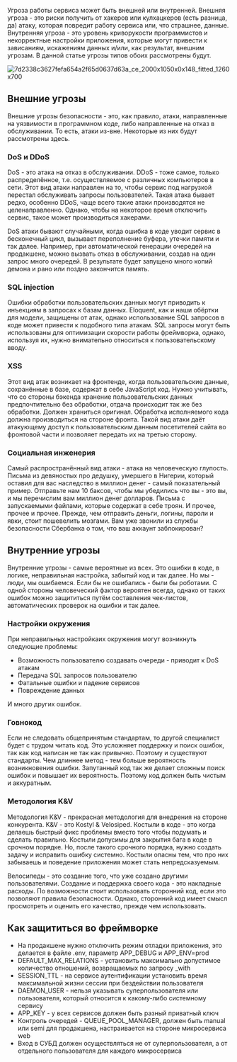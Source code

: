 Угроза работы сервиса может быть внешней или внутренней. Внешняя угроза - это риски получить от хакеров или кулхацкеров (есть разница, да) атаку, которая повредит работу сервиса или, что страшнее, данные. Внутренняя угроза - это уровень криворукости программистов и некорректные настройки приложения, которые могут привести к зависаниям, искажениям данных и/или, как результат, внешним угрозам. В данной статье угрозы типов обоих рассмотрены будут.

![7d2338c3627fefa654a2f65d0637d63a_ce_2000x1050x0x148_fitted_1260x700](uploads/f92b6c8dad97d971bad41b0b29b530c3/7d2338c3627fefa654a2f65d0637d63a_ce_2000x1050x0x148_fitted_1260x700.jpg)

## Внешние угрозы

Внешние угрозы безопасности - это, как правило, атаки, направленные на уязвимости в программном коде, либо направленные на отказ в обслуживании. То есть, атаки из-вне. Некоторые из них будут рассмотрены здесь.

### DoS и DDoS

DoS - это атака на отказ в обслуживании. DDoS - тоже самое, только распределённое, т.е. осуществляемое с различных компьютеров в сети. Этот вид атаки направлен на то, чтобы сервис под нагрузкой перестал обслуживать запросы пользователей. Такая атака бывает редко, особенно DDoS, чаще всего такие атаки производятся не целенаправленно. Однако, чтобы на некоторое время отключить сервис, такое может производиться хакерами.

DoS атаки бывают случайными, когда ошибка в коде уводит сервис в бесконечный цикл, вызывает переполнение буфера, утечки памяти и так далее. Например, при автоматической генерации очередей на продакшене, можно вызвать отказ в обслуживании, создав на один запрос много очередей. В результате будет запущено много копий демона и рано или поздно закончится память.

### SQL injection

Ошибки обработки пользовательских данных могут приводить к инъекциям в запросах к базам данных. Eloquent, как и наши обёртки для модели, защищены от атак, однако использование SQL запросов в коде может привести к подобного типа атакам. SQL запросы могут быть использованы для оптимизации скорости работы фреймворка, однако, используя их, нужно внимательно относиться к пользовательскому вводу.

### XSS

Этот вид атак возникает на фронтенде, когда пользовательские данные, сохранённые в базе, содержат в себе JavaScript код. Нужно учитывать, что со стороны бэкенда хранение пользовательских данных предпочтительно без обработки, отдача происходит так же без обработки. Должен храниться оригинал. Обработка исполняемого кода должна производиться на стороне фронта. Такой вид атаки даёт атакующему доступ к пользовательским данным посетителей сайта во фронтовой части и позволяет передать их на третью сторону.

### Социальная инженерия

Самый распространённый вид атаки - атака на человеческую глупость. Письма из девяностых про дедушку, умершего в Нигерии, который оставил для вас наследство в миллион денег - самый показательный пример. Отправьте нам 10 баксов, чтобы мы убедились что вы - это вы, и мы перечислим вам миллион денег долларов. Письма с запускаемыми файлами, которые содержат в себе троян. И прочее, прочее и прочее. Прежде, чем отправить деньги, логины, пароли и явки, стоит пошевелить мозгами. Вам уже звонили из службы безопасности Сбербанка о том, что ваш аккаунт заблокирован?

## Внутренние угрозы

Внутренние угрозы - самые вероятные из всех. Это ошибки в коде, в логике, неправильная настройка, забытый код и так далее. Но мы - люди, мы ошибаемся. Если бы не ошибались - были бы роботами. С одной стороны человеческий фактор вероятен всегда, однако от таких ошибок можно защититься путём составления чек-листов, автоматических проверок на ошибки и так далее.

### Настройки окружения

При неправильных настройкаих окружения могут возникнуть следующие проблемы:

* Возможность пользователю создавать очереди - приводит к DoS атакам
* Передача SQL запросов пользователю
* Фатальные ошибки и падение сервисов
* Повреждение данных

И много других ошибок.

### Говнокод

Если не следовать общепринятым стандартам, то другой специалист будет с трудом читать код. Это усложняет поддержку и поиск ошибок, так как код написан не так как привычно. Поэтому и существуют стандарты. Чем длиннее метод - тем больше вероятность возникновения ошибки. Запутанный код так же делает сложным поиск ошибок и повышает их вероятность. Поэтому код должен быть чистым и аккуратным.

### Методология K&V

Методология K&V - прекрасная методология для внедрения на стороне конкурента. K&V - это Kostyl & Velosiped. Костыли в коде - это когда делаешь быстрый фикс проблемы вместо того чтобы подумать и сделать правильно. Костыли допусимы для закрытия бага в коде в срочном порядке. Но, после такого срочного порядка, нужно создать задачу и исправить ошибку системно. Костыли опасны тем, что про них забываешь и поведение приложения может стать непредсказуемым.

Велосипеды - это создание того, что уже создано другими пользователями. Создание и поддержка своего кода - это накладные расходы. По возможности стоит использовать сторонний код, если это позволяют правила безопасности. Однако, сторонний код имеет смысл просмотреть и оценить его качество, прежде чем использовать.

## Как защититься во фреймворке

* На продакшене нужно отключить режим отладки приложения, это делается в файле .env, параметр APP_DEBUG и APP_ENV=prod
* DEFAULT_MAX_RELATIONS - установить максимально допустимое количество отношений, возвращаемых по запросу _with
* SESSION_TTL - на сервисе аутентификации установить время максимальной жизни сессии при бездействии пользователя
* DAEMON_USER - нельзя указывать суперпользователя или пользователя, который относится к какому-либо системному сервису
* APP_KEY - у всех сервисов должен быть разный приватный ключ
* Контроль очередей - QUEUE_POOL_MANAGER, должен быть manual или semi для продакшена, настраивается на стороне микросервиса web
* Вход в СУБД должен осуществляться не от суперпользователя, а от отдельного пользователя для каждого микросервиса